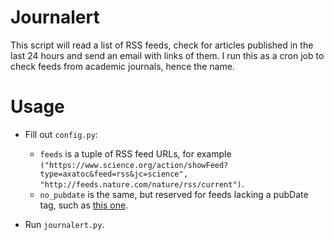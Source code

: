 # Journalert

This script will read a list of RSS feeds, check for articles published in the last 24 hours and send an email with links of them. I run this as a cron job to check feeds from academic journals, hence the name.

# Usage

* Fill out `config.py`:
	- `feeds` is a tuple of RSS feed URLs, for example `("https://www.science.org/action/showFeed?type=axatoc&feed=rss&jc=science", "http://feeds.nature.com/nature/rss/current")`.
	- `no_pubdate` is the same, but reserved for feeds lacking a pubDate tag, such as [this one](http://rss.sciencedirect.com/publication/science/0959440X).

* Run `journalert.py`.
